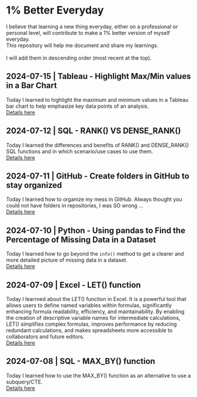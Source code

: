 # 1% Better Everyday
I believe that learning a new thing everyday, either on a professional or personal level, will contribute to make a 1% better version of myself everyday.<br>This repository will help me document and share my learnings.<br><br>
I will add them in descending order (most recent at the top).

## 2024-07-15 | Tableau - Highlight Max/Min values in a Bar Chart
Today I learned to highlight the maximum and minimum values in a Tableau bar chart to help emphasize key data points of an analysis.  
<a href="./learnings/20240715 - Tableau_Highlight_Max_Min_value_bar_chart.md" target="_blank">Details here</a>

## 2024-07-12 | SQL - RANK() VS DENSE_RANK()
Today I learned the differences and benefits of RANK() and DENSE_RANK() SQL functions and in which scenario/use cases to use them.  
<a href="./learnings/20240712 - SQL RANK() VS DENSE_RANK().md" target="_blank">Details here</a>

## 2024-07-11 | GitHub - Create folders in GitHub to stay organized
Today I learned how to organize my mess in GitHub. Always thought you could not have folders in repositories, I was SO wrong ...  
<a href="./learnings/20240711 - GitHub_create_folder.md" target="_blank">Details here</a>

## 2024-07-10 | Python - Using pandas to Find the Percentage of Missing Data in a Dataset
Today I learned how to go beyond the `info()` method to get a clearer and more detailed picture of missing data in a dataset.  
<a href="./learnings/20240710-Python_Percentage_Missing_Data.md" target="_blank">Details here</a>

## 2024-07-09 | Excel - LET() function
Today I learrned about the LET() function in Excel. It is a powerful tool that allows users to define named variables within formulas, significantly enhancing formula readability, efficiency, and maintainability. By enabling the creation of descriptive variable names for intermediate calculations, LET() simplifies complex formulas, improves performance by reducing redundant calculations, and makes spreadsheets more accessible to collaborators and future editors.  
<a href="./learnings/20240709-Excel_LET()_function.md" target="_blank">Details here</a>

## 2024-07-08 | SQL - MAX_BY() function
Today I learned how to use the MAX_BY() function as an alternative to use a subquery/CTE.  
<a href="./learnings/20240708-SQL_max_by.md" target="_blank">Details here</a>
